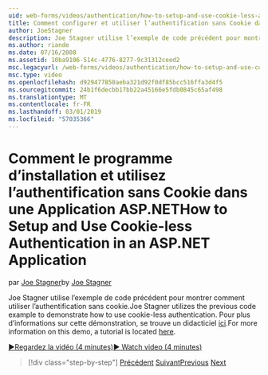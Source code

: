 ```yaml
---
uid: web-forms/videos/authentication/how-to-setup-and-use-cookie-less-authentication-in-an-aspnet-application
title: Comment configurer et utiliser l’authentification sans Cookie dans une Application ASP.NET | Microsoft Docs
author: JoeStagner
description: Joe Stagner utilise l’exemple de code précédent pour montrer comment utiliser l’authentification sans cookie. Pour plus d’informations sur cette démonstration, un didacticiel se trouve dans...
ms.author: riande
ms.date: 07/16/2008
ms.assetid: 10ba9106-514c-4776-8277-9c31312ceed2
msc.legacyurl: /web-forms/videos/authentication/how-to-setup-and-use-cookie-less-authentication-in-an-aspnet-application
msc.type: video
ms.openlocfilehash: d929477850aeba321d92f0df85bcc516ffa3d4f5
ms.sourcegitcommit: 24b1f6decbb17bb22a45166e5fdb0845c65af498
ms.translationtype: MT
ms.contentlocale: fr-FR
ms.lasthandoff: 03/01/2019
ms.locfileid: "57035366"
---
```

<a name="how-to-setup-and-use-cookie-less-authentication-in-an-aspnet-application"></a><span data-ttu-id="136a8-104">Comment le programme d’installation et utilisez l’authentification sans Cookie dans une Application ASP.NET</span><span class="sxs-lookup"><span data-stu-id="136a8-104">How to Setup and Use Cookie-less Authentication in an ASP.NET Application</span></span>
====================
<span data-ttu-id="136a8-105">par [Joe Stagner](https://github.com/JoeStagner)</span><span class="sxs-lookup"><span data-stu-id="136a8-105">by [Joe Stagner](https://github.com/JoeStagner)</span></span>

<span data-ttu-id="136a8-106">Joe Stagner utilise l’exemple de code précédent pour montrer comment utiliser l’authentification sans cookie.</span><span class="sxs-lookup"><span data-stu-id="136a8-106">Joe Stagner utilizes the previous code example to demonstrate how to use cookie-less authentication.</span></span> <span data-ttu-id="136a8-107">Pour plus d’informations sur cette démonstration, se trouve un didacticiel [ici](../../overview/older-versions-security/introduction/forms-authentication-configuration-and-advanced-topics-vb.md).</span><span class="sxs-lookup"><span data-stu-id="136a8-107">For more information on this demo, a tutorial is located [here](../../overview/older-versions-security/introduction/forms-authentication-configuration-and-advanced-topics-vb.md).</span></span>

[<span data-ttu-id="136a8-108">&#9654;Regardez la vidéo (4 minutes)</span><span class="sxs-lookup"><span data-stu-id="136a8-108">&#9654; Watch video (4 minutes)</span></span>](https://channel9.msdn.com/Blogs/ASP-NET-Site-Videos/how-to-setup-and-use-cookie-less-authentication-in-an-aspnet-application)

> [!div class="step-by-step"]
> <span data-ttu-id="136a8-109">[Précédent](how-to-change-the-forms-authentication-properties.md)
> [Suivant](asp-forms-login-relocation.md)</span><span class="sxs-lookup"><span data-stu-id="136a8-109">[Previous](how-to-change-the-forms-authentication-properties.md)
[Next](asp-forms-login-relocation.md)</span></span>
